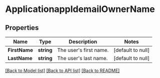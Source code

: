 # ApplicationappIdemailOwnerName

## Properties
Name | Type | Description | Notes
------------ | ------------- | ------------- | -------------
**FirstName** | **string** | The user&#x27;s first name. | [default to null]
**LastName** | **string** | The user&#x27;s last name. | [default to null]

[[Back to Model list]](../README.md#documentation-for-models) [[Back to API list]](../README.md#documentation-for-api-endpoints) [[Back to README]](../README.md)

